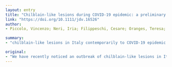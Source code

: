 ```yaml
---
layout: entry
title: "Chilblain-like lesions during COVID-19 epidemic: a preliminary study on 63 patients"
link: "https://doi.org/10.1111/jdv.16526"
author:
- Piccolo, Vincenzo; Neri, Iria; Filippeschi, Cesare; Oranges, Teresa; Argenziano, Giuseppe; Battarra, Vincenzo Claudio; Berti, Samantha; Manunza, Francesca; Belloni Fortina, Anna; Di Lernia, Vito; Boccaletti, Valeria; De Bernardis, Giovanna; Brunetti, Bruno; Mazzatenta, Carlo; Bassi, Andrea

summary:
- "chilblain-like lesions in Italy contemporarily to COVID-19 epidemic. We created a Google form aimed to collect information about patients presenting with these singular clinical findings. An easy to access tool was chosen by the investigators in order to permit the other colleagues to spend the least amount of time, given the severe health emergency. The investigators created an easy-to-access and quick tool to allow the other co-workers to spend most of the time. Due to the well known lockdown-related difficulties to visit the patients in Italy have recently noticed an outbreak of COVId-19 epidemic in Italy."

original:
- "We have recently noticed an outbreak of chilblain-like lesions in Italy contemporarily to COVID-19 epidemic. Due to the well known lockdown-related difficulties to visit the patients(1) we created a Google form aimed to collect information about patients presenting with these singular clinical findings. An easy to access and quick tool was chosen by the investigators in order to permit the other colleagues to spend the least amount of time, given the severe health emergency."
---
```


